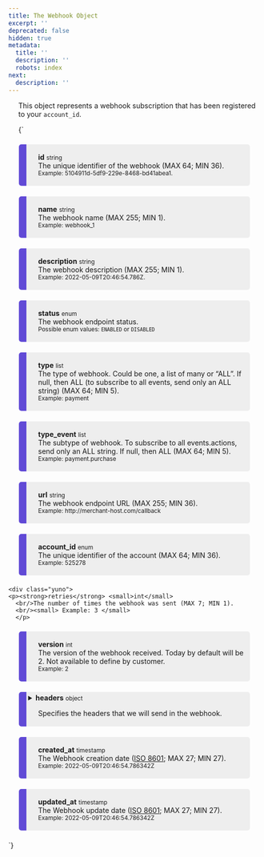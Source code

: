 ```yaml
---
title: The Webhook Object
excerpt: ''
deprecated: false
hidden: true
metadata:
  title: ''
  description: ''
  robots: index
next:
  description: ''
---
```

This object represents a webhook subscription that has been registered to your `account_id`. 

<HTMLBlock>{`
<div>
  <div class="yuno">
    <p><strong>id</strong> <small>string</small>
      <br/>The unique identifier of the webhook (MAX 64; MIN 36).
      <br/><small> Example: 5104911d-5df9-229e-8468-bd41abea1. </small>
    </p>	
  </div>
  
  <div class="yuno">
    <p><strong>name</strong> <small>string</small>
      <br/>The webhook name (MAX 255; MIN 1).
      <br/><small> Example: webhook_1 </small>
    </p>	
  </div>
  
  <div class="yuno">
    <p><strong>description</strong> <small>string</small>
      <br/>The webhook description (MAX 255; MIN 1).
      <br/><small> Example: 2022-05-09T20:46:54.786Z. </small>
    </p>	
  </div>
  
  <div class="yuno">
    <p><strong>status</strong> <small>enum</small>
      <br/>The webhook endpoint status.
      <br/><small> Possible enum values: <code>ENABLED</code> or <code>DISABLED</code> </small>
    </p>	
  </div>

  <div class="yuno">
    <p><strong>type</strong> <small>list</small>
      <br/>The type of webhook. Could be one, a list of many or “ALL”. If null, then ALL (to subscribe to all events, send only an ALL string) (MAX 64; MIN 5).
      <br/><small> Example: payment </small>
</p>	
  </div>
  
  <div class="yuno">
    <p><strong>type_event</strong> <small>list</small>
      <br/>The subtype of webhook. To subscribe to all events.actions, send only an ALL string. If null, then ALL (MAX 64; MIN 5).
      <br/><small> Example: payment.purchase  </small>
    </p>	
  </div>
  
  <div class="yuno">
    <p><strong>url</strong> <small>string</small>
      <br/>The webhook endpoint URL (MAX 255; MIN 36).
      <br/><small> Example: http://merchant-host.com/callback  </small>
</p>	
  </div>
  
  <div class="yuno">
    <p><strong>account_id</strong> <small>enum</small>
      <br/>The unique identifier of the account (MAX 64; MIN 36).
      <br/><small> Example: 525278  </small>
    </p>	
  </div>
  
    <div class="yuno">
    <p><strong>retries</strong> <small>int</small>
      <br/>The number of times the webhook was sent (MAX 7; MIN 1).  
      <br/><small> Example: 3 </small>
      </p>	
  </div>
  
  <div class="yuno">
    <p><strong>version</strong> <small>int</small>
      <br/>The version of the webhook received. Today by default will be 2. Not available to define by customer.   
      <br/><small> Example: 2 </small>
      </p>	
  </div>
  
<details class="yuno">
    <summary><strong>headers</strong> <small>object</small>
      <br/><p>Specifies the headers that we will send in the webhook. </p>
    </summary>
    <div>
      <p><strong>key_name</strong> <small>string</small>
        <br/>Merchants public API Key to receive Webhooks. 
        <br/><small>   </small>  </p>
      <p><strong>key_value</strong> <small>string</small>
        <br/>Merchant’s Secret Key to receive webhooks. 
        <br/><small> Example: Basic bG9sOnNlY3VyZQ==  </small> </p>
    </div>
  </details>
  <div class="yuno">
    <p><strong>created_at</strong> <small>timestamp</small>
      <br/>The Webhook creation date (<a href="https://en.wikipedia.org/wiki/ISO_8601">ISO 8601</a>; MAX 27; MIN 27).   
      <br/><small> Example: 2022-05-09T20:46:54.786342Z </small>
      </p>	
  </div>
  <div class="yuno">
    <p><strong>updated_at</strong> <small>timestamp</small>
      <br/>The Webhook update date (<a href="https://en.wikipedia.org/wiki/ISO_8601">ISO 8601</a>; MAX 27; MIN 27).   
      <br/><small> Example: 2022-05-09T20:46:54.786342Z </small>
      </p>	
  </div>
</body>
<style>
  :root {
    --yuno-main-color: #614AD6;
    --yellow: #CEE65A;
  }
  details {
    display: flex;
    overflow: hidden;
  }
    p {
      margin-left: 20px;
    }
    .yuno {
   	  --highlight: var(#eee) ;
    	background: #eee;
      margin: 1.5em;
      border-radius: 5px;
      border-left: 15px solid var(--yuno-main-color);
      padding: 0.25em;
    }
</style>
`}</HTMLBlock>
